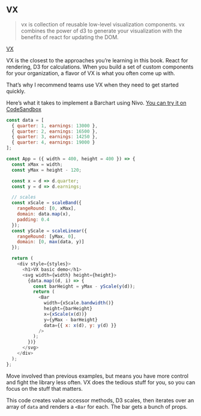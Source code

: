
## VX

> vx is collection of reusable low-level visualization components. vx
> combines the power of d3 to generate your visualization with the
> benefits of react for updating the DOM.

[VX](vx.png)

VX is the closest to the approaches you’re learning in this book. React
for rendering, D3 for calculations. When you build a set of custom
components for your organization, a flavor of VX is what you often come
up with.

That’s why I recommend teams use VX when they need to get started
quickly.

Here’s what it takes to implement a Barchart using Nivo. [You can try it
on CodeSandbox](https://codesandbox.io/s/k5853pryrv)

``` javascript
const data = [
  { quarter: 1, earnings: 13000 },
  { quarter: 2, earnings: 16500 },
  { quarter: 3, earnings: 14250 },
  { quarter: 4, earnings: 19000 }
];

const App = ({ width = 400, height = 400 }) => {
  const xMax = width;
  const yMax = height - 120;

  const x = d => d.quarter;
  const y = d => d.earnings;

  // scales
  const xScale = scaleBand({
    rangeRound: [0, xMax],
    domain: data.map(x),
    padding: 0.4
  });
  const yScale = scaleLinear({
    rangeRound: [yMax, 0],
    domain: [0, max(data, y)]
  });

  return (
    <div style={styles}>
      <h1>VX basic demo</h1>
      <svg width={width} height={height}>
        {data.map((d, i) => {
          const barHeight = yMax - yScale(y(d));
          return (
            <Bar
              width={xScale.bandwidth()}
              height={barHeight}
              x={xScale(x(d))}
              y={yMax - barHeight}
              data={{ x: x(d), y: y(d) }}
            />
          );
        })}
      </svg>
    </div>
  );
};
```

Move involved than previous examples, but means you have more control
and fight the library less often. VX does the tedious stuff for you, so
you can focus on the stuff that matters.

This code creates value accessor methods, D3 scales, then iterates over
an array of `data` and renders a `<Bar` for each. The bar gets a bunch
of props.
